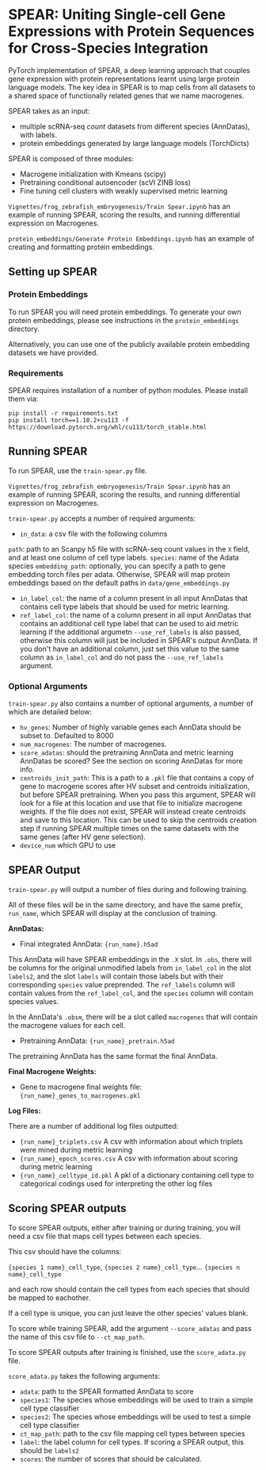 # SPEAR: Uniting Single-cell Gene Expressions with Protein Sequences for Cross-Species Integration

PyTorch implementation of SPEAR, a deep learning approach that couples gene expression with protein representations learnt using large protein language models. The key idea in SPEAR is to map cells from all datasets to a shared space of functionally related genes that we name macrogenes.

SPEAR takes as an input:
- multiple scRNA-seq *count* datasets from different species (AnnDatas), with labels.
- protein embeddings generated by large language models (TorchDicts)

SPEAR is composed of three modules:
- Macrogene initialization with Kmeans (scipy)
- Pretraining conditional autoencoder (scVI ZINB loss)
- Fine tuning cell clusters with weakly supervised metric learning

`Vignettes/frog_zebrafish_embryogenesis/Train Spear.ipynb` has an example of running SPEAR, scoring the results, and running differential expression on Macrogenes.

`protein_embeddings/Generate Protein Embeddings.ipynb` has an example of creating and formatting protein embeddings.


## Setting up SPEAR

### Protein Embeddings
To run SPEAR you will need protein embeddings. To generate your own protein embeddings, please see instructions in the `protein_embeddings` directory. 

Alternatively, you can use one of the publicly available protein embedding datasets we have provided.

### Requirements

SPEAR requires installation of a number of python modules. Please install them via:

```
pip install -r requirements.txt
pip install torch==1.10.2+cu113 -f https://download.pytorch.org/whl/cu113/torch_stable.html
```

## Running SPEAR

To run SPEAR, use the `train-spear.py` file.

`Vignettes/frog_zebrafish_embryogenesis/Train Spear.ipynb` has an example of running SPEAR, scoring the results, and running differential expression on Macrogenes.

`train-spear.py` accepts a number of required arguments:

- `in_data`: a csv file with the following columns

`path`: path to an Scanpy h5 file with scRNA-seq count values in the `X` field, and at least one column of cell type labels.
`species`: name of the Adata species
`embedding_path`: optionally, you can specify a path to gene embedding torch files per adata. Otherwise, SPEAR will map protein embeddings based on the default paths in `data/gene_embeddings.py`

- `in_label_col`: the name of a column present in all input AnnDatas that contains cell type labels that should be used for metric learning.
- `ref_label_col`: the name of a column present in all input AnnDatas that contains an additional cell type label that can be used to aid metric learning if the additional argumetn `--use_ref_labels` is also passed, otherwise this column will just be included in SPEAR's output AnnData. If you don't have an additional column, just set this value to the same column as `in_label_col` and do not pass the `--use_ref_labels` argument.

### Optional Arguments

`train-spear.py` also contains a number of optional arguments, a number of which are detailed below:

- `hv_genes`: Number of highly variable genes each AnnData should be subset to. Defaulted to 8000
- `num_macrogenes`: The number of macrogenes.
- `score_adatas`: should the pretraining AnnData and metric learning AnnDatas be scored? See the section on scoring AnnDatas for more info.
- `centroids_init_path`: This is a path to a `.pkl` file that contains a copy of gene to macrogene scores after HV subset and centroids initialization, but before SPEAR pretraining. When you pass this argument, SPEAR will look for a file at this location and use that file to initialize macrogene weights. If the file does not exist, SPEAR will instead create centroids and save to this location. This can be used to skip the centroids creation step if running SPEAR multiple times on the same datasets with the same genes (after HV gene selection).
- `device_num` which GPU to use

## SPEAR Output

`train-spear.py` will output a number of files during and following training.

All of these files will be in the same directory, and have the same prefix, `run_name`, which SPEAR will display at the conclusion of training.

**AnnDatas:**
- Final integrated AnnData: `{run_name}.h5ad`

This AnnData will have SPEAR embeddings in the `.X` slot.
In `.obs`, there will be columns for the original unmodified labels from `in_label_col` in the slot `labels2`, and the slot `labels` will contain those labels but with their corresponding `species` value preprended. The `ref_labels` column will contain values from the `ref_label_col`, and the `species` column will contain species values.

In the AnnData's `.obsm`, there will be a slot called `macrogenes` that will contain the macrogene values for each cell.

- Pretraining AnnData: `{run_name}_pretrain.h5ad`

The pretraining AnnData has the same format the final AnnData.

**Final Macrogene Weights:**
- Gene to macrogene final weights file: `{run_name}_genes_to_macrogenes.pkl`

**Log Files:**

There are a number of additional log files outputted:
- `{run_name}_triplets.csv` A csv with information about which triplets were mined during metric learning
- `{run_name}_epoch_scores.csv` A csv with information about scoring during metric learning
- `{run_name}_celltype_id.pkl` A pkl of a dictionary containing cell type to categorical codings used for interpreting the other log files

## Scoring SPEAR outputs

To score SPEAR outputs, either after training or during training, you will need a csv file that maps cell types between each species.

This csv should have the columns:

`{species 1 name}_cell_type`, `{species 2 name}_cell_type`... `{species n name}_cell_type`

and each row should contain the cell types from each species that should be mapped to eachother.

If a cell type is unique, you can just leave the other species' values blank.

To score while training SPEAR, add the argument `--score_adatas` and pass the name of this csv file to `--ct_map_path`. 

To score SPEAR outputs after training is finished, use the `score_adata.py` file.

`score_adata.py` takes the following arguments:

- `adata`: path to the SPEAR formatted AnnData to score
- `species1`: The species whose embeddings will be used to train a simple cell type classifier
- `species2`: The species whose embeddings will be used to test a simple cell type classifier
- `ct_map_path`: path to the csv file mapping cell types between species
- `label`: the label column for cell types. If scoring a SPEAR output, this should be `labels2`
- `scores`: the number of scores that should be calculated.









